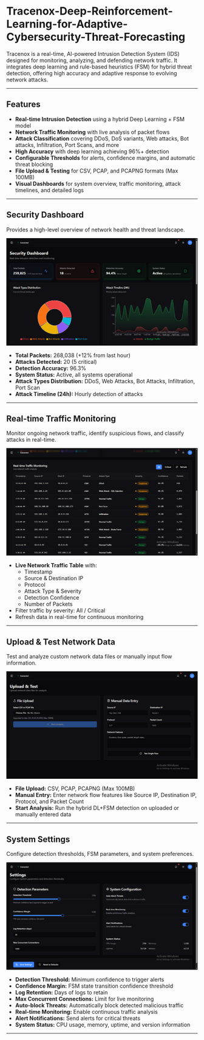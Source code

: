 # Tracenox-Deep-Reinforcement-Learning-for-Adaptive-Cybersecurity-Threat-Forecasting

Tracenox is a real-time, AI-powered Intrusion Detection System (IDS) designed for monitoring, analyzing, and defending network traffic. It integrates deep learning and rule-based heuristics (FSM) for hybrid threat detection, offering high accuracy and adaptive response to evolving network attacks.

---

## Features

- **Real-time Intrusion Detection** using a hybrid Deep Learning + FSM model
- **Network Traffic Monitoring** with live analysis of packet flows
- **Attack Classification** covering DDoS, DoS variants, Web attacks, Bot attacks, Infiltration, Port Scans, and more
- **High Accuracy** with deep learning achieving 96%+ detection
- **Configurable Thresholds** for alerts, confidence margins, and automatic threat blocking
- **File Upload & Testing** for CSV, PCAP, and PCAPNG formats (Max 100MB)
- **Visual Dashboards** for system overview, traffic monitoring, attack timelines, and detailed logs

---

## Security Dashboard

Provides a high-level overview of network health and threat landscape.

![Security Dashboard](images/Screenshot%20(605).png)

- **Total Packets:** 268,038 (+12% from last hour)  
- **Attacks Detected:** 20 (5 critical)  
- **Detection Accuracy:** 96.3%  
- **System Status:** Active, all systems operational  
- **Attack Types Distribution:** DDoS, Web Attacks, Bot Attacks, Infiltration, Port Scan  
- **Attack Timeline (24h):** Hourly detection of attacks  

---

## Real-time Traffic Monitoring

Monitor ongoing network traffic, identify suspicious flows, and classify attacks in real-time.

![Real-time Traffic Monitoring](images/Screenshot%20(606).png)

- **Live Network Traffic Table** with:
  - Timestamp
  - Source & Destination IP
  - Protocol
  - Attack Type & Severity
  - Detection Confidence
  - Number of Packets
- Filter traffic by severity: All / Critical  
- Refresh data in real-time for continuous monitoring  

---

## Upload & Test Network Data

Test and analyze custom network data files or manually input flow information.

![Upload & Test](images/Screenshot%20(607).png)

- **File Upload:** CSV, PCAP, PCAPNG (Max 100MB)  
- **Manual Entry:** Enter network flow features like Source IP, Destination IP, Protocol, and Packet Count  
- **Start Analysis:** Run the hybrid DL+FSM detection on uploaded or manually entered data  

---

## System Settings

Configure detection thresholds, FSM parameters, and system preferences.

![Settings](images/Screenshot%20(609).png)

- **Detection Threshold:** Minimum confidence to trigger alerts  
- **Confidence Margin:** FSM state transition confidence threshold  
- **Log Retention:** Days of logs to retain  
- **Max Concurrent Connections:** Limit for live monitoring  
- **Auto-block Threats:** Automatically block detected malicious traffic  
- **Real-time Monitoring:** Enable continuous traffic analysis  
- **Alert Notifications:** Send alerts for critical threats  
- **System Status:** CPU usage, memory, uptime, and version information  

---


